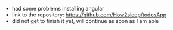 * had some problems installing angular
* link to the repository: https://github.com/How2sleep/todosApp
* did not get to finish it yet, will continue as soon as I am able